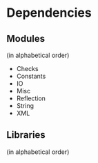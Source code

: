 # Dependencies

## Modules
(in alphabetical order)

* Checks
* Constants
* IO
* Misc
* Reflection
* String
* XML

## Libraries
(in alphabetical order)
